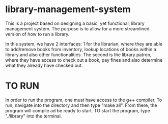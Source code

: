 # library-management-system

This is a project based on designing a basic, yet functional, library management system. The purpose is to allow for a more streamlined version of how to run a library.

In this system, we have 2 interfaces: 1 for the librarian, where they are able to add/remove books from inventory, lookup locations of books within a library and also other functionalities. The second is the library patron, where they have access to check out a book, pay fines and also determine what they already have checked out.

# TO RUN
In order to run the program, one must have access to the g++ compiler. To run, navigate into the directory and then type "make all". From there, the program will compile ad be ready to start. TO start the program, type "./library" into the terminal.